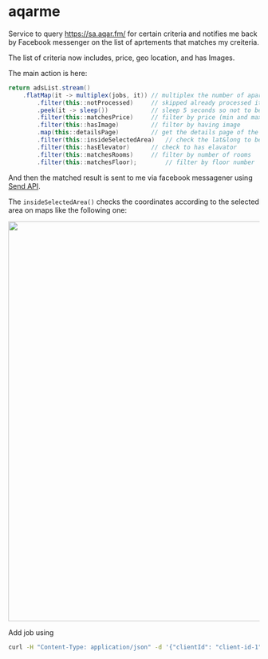 # aqarme

Service to query https://sa.aqar.fm/ for certain criteria and notifies me back by Facebook messenger on the list of aprtements 
that matches my creiteria.


The list of criteria now includes, price, geo location, and has Images.

The main action is here:

```java
return adsList.stream()
	.flatMap(it -> multiplex(jobs, it))	// multiplex the number of apartements into the number of jobs running
        .filter(this::notProcessed)		// skipped already processed items
        .peek(it -> sleep())			// sleep 5 seconds so not to be blocked by aqar.fm
        .filter(this::matchesPrice)		// filter by price (min and max prices)
        .filter(this::hasImage)			// filter by having image
        .map(this::detailsPage)			// get the details page of the advertise, get from the LRU cache if found
        .filter(this::insideSelectedArea)	// check the lat&long to be inside the selected area on map
        .filter(this::hasElevator)		// check to has elavator
        .filter(this::matchesRooms)		// filter by number of rooms
        .filter(this::matchesFloor);		// filter by floor number
```

And then the matched result is sent to me via facebook messagener using [Send API](https://developers.facebook.com/docs/messenger-platform/send-api-reference).

The `insideSelectedArea()` checks the coordinates according to the selected area on maps like the following one:
<p align="center">
<img src="https://github.com/mhewedy/aqarme/raw/master/img.PNG" width="800">
</p>


Add job using

```bash
curl -H "Content-Type: application/json" -d '{"clientId": "client-id-1", "name": "my first job", "senders": "966593642012,00201095771359", "jobDetail": {"vertexes": "24.675722;46.556282,24.669794;46.542549,24.617369;46.568298,24.60426;46.588898,24.621115;46.656532,24.63984;46.647949,24.645145;46.625633,24.677906;46.640396,24.710034;46.618767,24.735606;46.590614", "maxPrice": "25000", "hasImages": "true", "hasElevator": "true", "numRooms": "2,3", "floorNumber": "1,2"}}' http://localhost:8080/api/job
```
